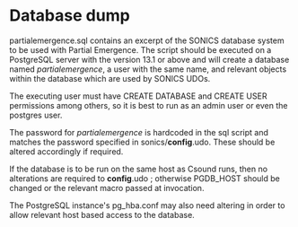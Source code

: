 # Database dump
partialemergence.sql contains an excerpt of the SONICS database system to be used with Partial Emergence. 
The script should be executed on a PostgreSQL server with the version 13.1 or above and will create a database named *partialemergence*, a user with the same name, and relevant objects within the database which are used by SONICS UDOs.

The executing user must have CREATE DATABASE and CREATE USER permissions among others, so it is best to run as an admin user or even the postgres user.

The password for *partialemergence* is hardcoded in the sql script and matches the password specified in sonics/__config__.udo. These should be altered accordingly if required.

If the database is to be run on the same host as Csound runs, then no alterations are required to __config__.udo ; otherwise PGDB_HOST should be changed or the relevant macro passed at invocation. 

The PostgreSQL instance's pg_hba.conf may also need altering in order to allow relevant host based access to the database.